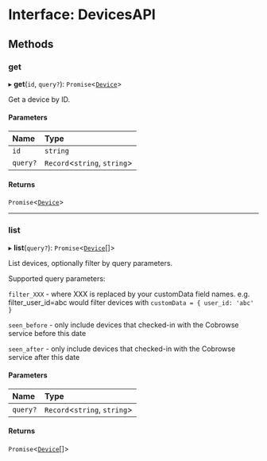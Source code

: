 # Interface: DevicesAPI

## Methods

### get

▸ **get**(`id`, `query?`): `Promise`<[`Device`](Device.md)\>

Get a device by ID.

#### Parameters

| Name | Type |
| :------ | :------ |
| `id` | `string` |
| `query?` | `Record`<`string`, `string`\> |

#### Returns

`Promise`<[`Device`](Device.md)\>

___

### list

▸ **list**(`query?`): `Promise`<[`Device`](Device.md)[]\>

List devices, optionally filter by query parameters.

Supported query parameters:

`filter_XXX` - where XXX is replaced by your customData field names. e.g. filter_user_id=abc would filter devices with `customData = { user_id: 'abc' }`

`seen_before` - only include devices that checked-in with the Cobrowse service before this date

`seen_after` - only include devices that checked-in with the Cobrowse service after this date

#### Parameters

| Name | Type |
| :------ | :------ |
| `query?` | `Record`<`string`, `string`\> |

#### Returns

`Promise`<[`Device`](Device.md)[]\>

